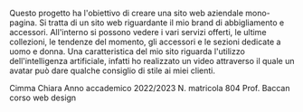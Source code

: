 Questo progetto ha l'obiettivo di creare una sito web aziendale mono-pagina.
Si tratta di un sito web riguardante il mio brand di abbigliamento e accessori. All'interno si possono vedere i vari servizi offerti, le ultime collezioni, le tendenze del momento, gli accessori e le sezioni dedicate a uomo e donna.
Una caratteristica del mio sito riguarda l'utilizzo dell'intelligenza artificiale, infatti ho realizzato un video attraverso il quale un avatar può dare qualche consiglio di stile ai miei clienti.


Cimma Chiara
Anno accademico 2022/2023
N. matricola 804
Prof. Baccan 
corso web design
